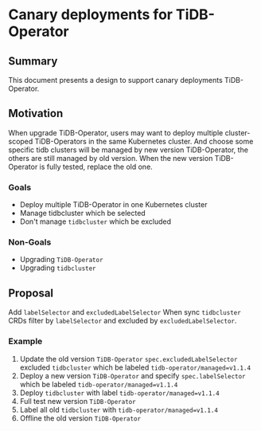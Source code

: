 # Canary deployments for TiDB-Operator

## Summary

This document presents a design to support canary deployments TiDB-Operator.

## Motivation

When upgrade TiDB-Operator, users may want to deploy multiple cluster-scoped TiDB-Operators in the same Kubernetes cluster.
And choose some specific tidb clusters will be managed by new  version TiDB-Operator, the others are still managed by old version. When the new version TiDB-Operator is fully tested, replace the old one.

### Goals

* Deploy multiple TiDB-Operator in one Kubernetes cluster
* Manage tidbcluster which be selected
* Don't manage `tidbcluster` which be excluded

### Non-Goals

* Upgrading `TiDB-Operator`
* Upgrading `tidbcluster`

## Proposal

Add `labelSelector` and `excludedLabelSelector`
When sync `tidbcluster` CRDs filter by `labelSelector` and  excluded by `excludedLabelSelector`.

### Example
1. Update the old version `TiDB-Operator` `spec.excludedLabelSelector` excluded `tidbcluster` which be labeled `tidb-operator/managed=v1.1.4`
2. Deploy a new version `TiDB-Operator` and specify `spec.labelSelector` which be labeled `tidb-operator/managed=v1.1.4`
3. Deploy `tidbcluster` with label `tidb-operator/managed=v1.1.4`
4. Full test new version `TiDB-Operator`
5. Label all old `tidbcluster` with `tidb-operator/managed=v1.1.4`
6. Offline the old version `TiDB-Operator`
